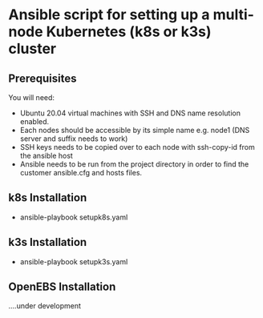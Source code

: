 # Ansible script for setting up a multi-node Kubernetes (k8s or k3s) cluster

## Prerequisites
You will need:
- Ubuntu 20.04 virtual machines with SSH and DNS name resolution enabled.
- Each nodes should be accessible by its simple name e.g. node1 (DNS server and suffix needs to work)
- SSH keys needs to be copied over to each node with ssh-copy-id from the ansible host
- Ansible needs to be run from the project directory in order to find the customer ansible.cfg and hosts files.

## k8s Installation
- ansible-playbook setupk8s.yaml

## k3s Installation
- ansible-playbook setupk3s.yaml

## OpenEBS Installation
....under development



